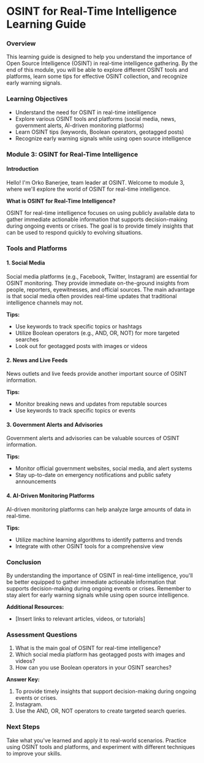 **OSINT for Real-Time Intelligence Learning Guide**
=====================================================

### Overview

This learning guide is designed to help you understand the importance of Open Source Intelligence (OSINT) in real-time intelligence gathering. By the end of this module, you will be able to explore different OSINT tools and platforms, learn some tips for effective OSINT collection, and recognize early warning signals.

### Learning Objectives

* Understand the need for OSINT in real-time intelligence
* Explore various OSINT tools and platforms (social media, news, government alerts, AI-driven monitoring platforms)
* Learn OSINT tips (keywords, Boolean operators, geotagged posts)
* Recognize early warning signals while using open source intelligence

### Module 3: OSINT for Real-Time Intelligence

#### Introduction

Hello! I'm Orko Banerjee, team leader at OSINT. Welcome to module 3, where we'll explore the world of OSINT for real-time intelligence.

**What is OSINT for Real-Time Intelligence?**

OSINT for real-time intelligence focuses on using publicly available data to gather immediate actionable information that supports decision-making during ongoing events or crises. The goal is to provide timely insights that can be used to respond quickly to evolving situations.

### Tools and Platforms

#### 1. Social Media

Social media platforms (e.g., Facebook, Twitter, Instagram) are essential for OSINT monitoring. They provide immediate on-the-ground insights from people, reporters, eyewitnesses, and official sources. The main advantage is that social media often provides real-time updates that traditional intelligence channels may not.

**Tips:**

* Use keywords to track specific topics or hashtags
* Utilize Boolean operators (e.g., AND, OR, NOT) for more targeted searches
* Look out for geotagged posts with images or videos

#### 2. News and Live Feeds

News outlets and live feeds provide another important source of OSINT information.

**Tips:**

* Monitor breaking news and updates from reputable sources
* Use keywords to track specific topics or events

#### 3. Government Alerts and Advisories

Government alerts and advisories can be valuable sources of OSINT information.

**Tips:**

* Monitor official government websites, social media, and alert systems
* Stay up-to-date on emergency notifications and public safety announcements

#### 4. AI-Driven Monitoring Platforms

AI-driven monitoring platforms can help analyze large amounts of data in real-time.

**Tips:**

* Utilize machine learning algorithms to identify patterns and trends
* Integrate with other OSINT tools for a comprehensive view

### Conclusion

By understanding the importance of OSINT in real-time intelligence, you'll be better equipped to gather immediate actionable information that supports decision-making during ongoing events or crises. Remember to stay alert for early warning signals while using open source intelligence.

**Additional Resources:**

* [Insert links to relevant articles, videos, or tutorials]

### Assessment Questions

1. What is the main goal of OSINT for real-time intelligence?
2. Which social media platform has geotagged posts with images and videos?
3. How can you use Boolean operators in your OSINT searches?

**Answer Key:**

1. To provide timely insights that support decision-making during ongoing events or crises.
2. Instagram.
3. Use the AND, OR, NOT operators to create targeted search queries.

### Next Steps

Take what you've learned and apply it to real-world scenarios. Practice using OSINT tools and platforms, and experiment with different techniques to improve your skills.